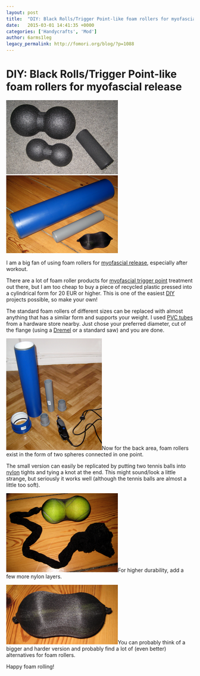 ```yaml
---
layout: post
title:  "DIY: Black Rolls/Trigger Point-like foam rollers for myofascial release"
date:   2015-03-01 14:41:35 +0000
categories: ['Handycrafts', 'Mod']
author: 6arms1leg
legacy_permalink: http://fomori.org/blog/?p=1088
---
```



DIY: Black Rolls/Trigger Point-like foam rollers for myofascial release
=======================================================================

[![Black Rolls](/assets/images/Cover-1-Black-Rolls-300x199.png)![Finished DIY version](/assets/images/Cover-2-Finished-DIY-version-300x209.png)](http://fomori.org/blog/wp-content/uploads/2015/03/Cover-1-Black-Rolls.png)

I am a big fan of using foam rollers for [myofascial release](https://en.wikipedia.org/wiki/Myofascial_Release "en.wikipedia.org - myofascial release"), especially after workout.

There are a lot of foam roller products for [myofascial trigger point](https://en.wikipedia.org/wiki/Trigger_point "en.wikipedia.org - trigger point") treatment out there, but I am too cheap to buy a piece of recycled plastic pressed into a cylindrical form for 20 EUR or higher. This is one of the easiest [DIY](https://en.wikipedia.org/wiki/Do_it_yourself "en.wikipedia.org - Do it yourself") projects possible, so make your own! 

The standard foam rollers of different sizes can be replaced with almost anything that has a similar form and supports your weight. I used [PVC tubes](https://en.wikipedia.org/wiki/Polyvinyl_chloride#Pipes "en.wikipedia.org - Polyvinyl chloride - Pipes") from a hardware store nearby. Just chose your preferred diameter, cut of the flange (using a [Dremel](https://en.wikipedia.org/wiki/Dremel "en.wikipedia.org - Dremel") or a standard saw) and you are done.

[![Flange removed](/assets/images/Flange-removed-257x300.png)](http://fomori.org/blog/wp-content/uploads/2015/03/Flange-removed.png)Now for the back area, foam rollers exist in the form of two spheres connected in one point.

The small version can easily be replicated by putting two tennis balls into [nylon](https://en.wikipedia.org/wiki/Nylon "en.wikipedia.org - nylon") tights and tying a knot at the end. This might sound/look a little strange, but seriously it works well (although the tennis balls are almost a little too soft).

[![Tennis balls in nylon tights](/assets/images/Tennis-balls-in-nylon-tights-300x212.png)](http://fomori.org/blog/wp-content/uploads/2015/03/Tennis-balls-in-nylon-tights.png)For higher durability, add a few more nylon layers.

[![Tennis balls in nylon tights - more layers](/assets/images/Tennis-balls-in-nylon-tights-more-layers-300x160.png)](http://fomori.org/blog/wp-content/uploads/2015/03/Tennis-balls-in-nylon-tights-more-layers.png)You can probably think of a bigger and harder version and probably find a lot of (even better) alternatives for foam rollers.

Happy foam rolling!

  

	